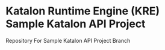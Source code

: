 # Katalon Runtime Engine (KRE) Sample Katalon API Project
Repository For Sample Katalon API Project Branch
